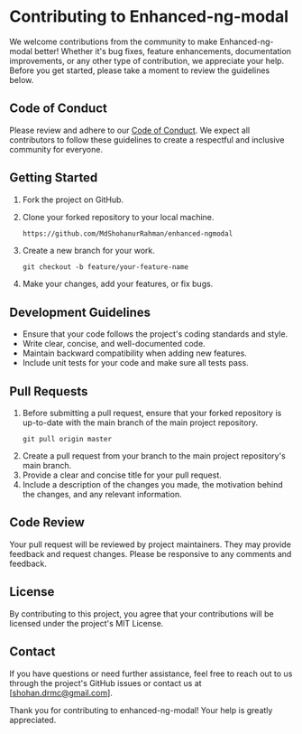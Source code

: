 # Contributing to Enhanced-ng-modal

We welcome contributions from the community to make Enhanced-ng-modal better! Whether it's bug fixes, feature enhancements, documentation improvements, or any other type of contribution, we appreciate your help. Before you get started, please take a moment to review the guidelines below.

## Code of Conduct

Please review and adhere to our [Code of Conduct](CODE_OF_CONDUCT.md). We expect all contributors to follow these guidelines to create a respectful and inclusive community for everyone.

## Getting Started

1. Fork the project on GitHub.
2. Clone your forked repository to your local machine.

   ```sh
   https://github.com/MdShohanurRahman/enhanced-ngmodal
3. Create a new branch for your work.
   ```
   git checkout -b feature/your-feature-name
4. Make your changes, add your features, or fix bugs.

## Development Guidelines
* Ensure that your code follows the project's coding standards and style.
* Write clear, concise, and well-documented code.
* Maintain backward compatibility when adding new features.
* Include unit tests for your code and make sure all tests pass.

## Pull Requests
1. Before submitting a pull request, ensure that your forked repository is up-to-date with the main branch of the main project repository.
   ```
   git pull origin master
2. Create a pull request from your branch to the main project repository's main branch.
3. Provide a clear and concise title for your pull request.
4. Include a description of the changes you made, the motivation behind the changes, and any relevant information.

## Code Review
Your pull request will be reviewed by project maintainers. They may provide feedback and request changes. Please be responsive to any comments and feedback.

## License
By contributing to this project, you agree that your contributions will be licensed under the project's MIT License.

## Contact
If you have questions or need further assistance, feel free to reach out to us through the project's GitHub issues or contact us at [shohan.drmc@gmail.com].

Thank you for contributing to enhanced-ng-modal! Your help is greatly appreciated.
